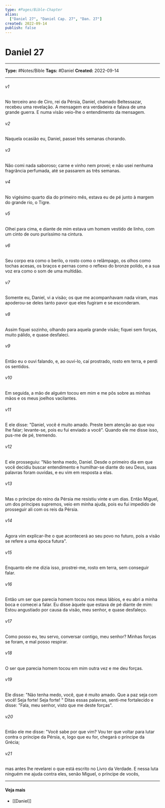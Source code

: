 ```yaml
---
type: #Pages/Bible-Chapter
alias:
  ["Daniel 27", "Daniel Cap. 27", "Dan. 27"]
created: 2022-09-14
publish: false
---
```


# Daniel 27

---

**Type:** #Notes/Bible
**Tags:** #Daniel
**Created:** 2022-09-14

---

###### v1
No terceiro ano de Ciro, rei da Pérsia, Daniel, chamado Beltessazar, recebeu uma revelação. A mensagem era verdadeira e falava de uma grande guerra. E numa visão veio-lhe o entendimento da mensagem.
###### v2
Naquela ocasião eu, Daniel, passei três semanas chorando.
###### v3
Não comi nada saboroso; carne e vinho nem provei; e não usei nenhuma fragrância perfumada, até se passarem as três semanas.
###### v4
No vigésimo quarto dia do primeiro mês, estava eu de pé junto à margem do grande rio, o Tigre.
###### v5
Olhei para cima, e diante de mim estava um homem vestido de linho, com um cinto de ouro puríssimo na cintura.
###### v6
Seu corpo era como o berilo, o rosto como o relâmpago, os olhos como tochas acesas, os braços e pernas como o reflexo do bronze polido, e a sua voz era como o som de uma multidão.
###### v7
Somente eu, Daniel, vi a visão; os que me acompanhavam nada viram, mas apoderou-se deles tanto pavor que eles fugiram e se esconderam.
###### v8
Assim fiquei sozinho, olhando para aquela grande visão; fiquei sem forças, muito pálido, e quase desfaleci.
###### v9
Então eu o ouvi falando, e, ao ouvi-lo, caí prostrado, rosto em terra, e perdi os sentidos.
###### v10
Em seguida, a mão de alguém tocou em mim e me pôs sobre as minhas mãos e os meus joelhos vacilantes.
###### v11
E ele disse: "Daniel, você é muito amado. Preste bem atenção ao que vou lhe falar; levante-se, pois eu fui enviado a você". Quando ele me disse isso, pus-me de pé, tremendo.
###### v12
E ele prosseguiu: "Não tenha medo, Daniel. Desde o primeiro dia em que você decidiu buscar entendimento e humilhar-se diante do seu Deus, suas palavras foram ouvidas, e eu vim em resposta a elas.
###### v13
Mas o príncipe do reino da Pérsia me resistiu vinte e um dias. Então Miguel, um dos príncipes supremos, veio em minha ajuda, pois eu fui impedido de prosseguir ali com os reis da Pérsia.
###### v14
Agora vim explicar-lhe o que acontecerá ao seu povo no futuro, pois a visão se refere a uma época futura".
###### v15
Enquanto ele me dizia isso, prostrei-me, rosto em terra, sem conseguir falar.
###### v16
Então um ser que parecia homem tocou nos meus lábios, e eu abri a minha boca e comecei a falar. Eu disse àquele que estava de pé diante de mim: Estou angustiado por causa da visão, meu senhor, e quase desfaleço.
###### v17
Como posso eu, teu servo, conversar contigo, meu senhor? Minhas forças se foram, e mal posso respirar.
###### v18
O ser que parecia homem tocou em mim outra vez e me deu forças.
###### v19
Ele disse: "Não tenha medo, você, que é muito amado. Que a paz seja com você! Seja forte! Seja forte! " Ditas essas palavras, senti-me fortalecido e disse: "Fala, meu senhor, visto que me deste forças".
###### v20
Então ele me disse: "Você sabe por que vim? Vou ter que voltar para lutar contra o príncipe da Pérsia, e, logo que eu for, chegará o príncipe da Grécia;
###### v21
mas antes lhe revelarei o que está escrito no Livro da Verdade. E nessa luta ninguém me ajuda contra eles, senão Miguel, o príncipe de vocês,


---

#### Veja mais

- [[Daniel]]
